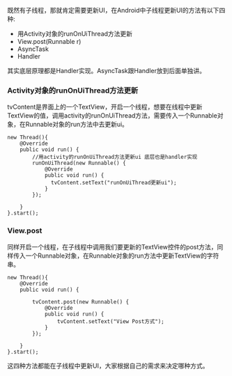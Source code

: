 既然有子线程，那就肯定需要更新UI，在Android中子线程更新UI的方法有以下四种:
- 用Activity对象的runOnUiThread方法更新
- View.post(Runnable r) 
- AsyncTask
- Handler

其实底层原理都是Handler实现。AsyncTask跟Handler放到后面单独讲。

### Activity对象的runOnUiThread方法更新
tvContent是界面上的一个TextView，开启一个线程，想要在线程中更新TextView的值，调用activity的runOnUiThread方法，需要传入一个Runnable对象，在Runnable对象的run方法中去更新ui。
```
new Thread(){
    @Override
    public void run() {
        //用activity的runOnUiThread方法更新ui 底层也是handler实现
        runOnUiThread(new Runnable() {
            @Override
            public void run() {
              tvContent.setText("runOnUiThread更新ui");
            }
        });

    }
}.start();
```

### View.post
同样开启一个线程，在子线程中调用我们要更新的TextView控件的post方法，同样传入一个Runnable对象，在Runnable对象的run方法中更新TextView的字符串。
```
new Thread(){
    @Override
    public void run() {

        tvContent.post(new Runnable() {
            @Override
            public void run() {
                tvContent.setText("View Post方式");
            }
        });

    }
}.start();
```

这四种方法都能在子线程中更新UI，大家根据自己的需求来决定哪种方式。
